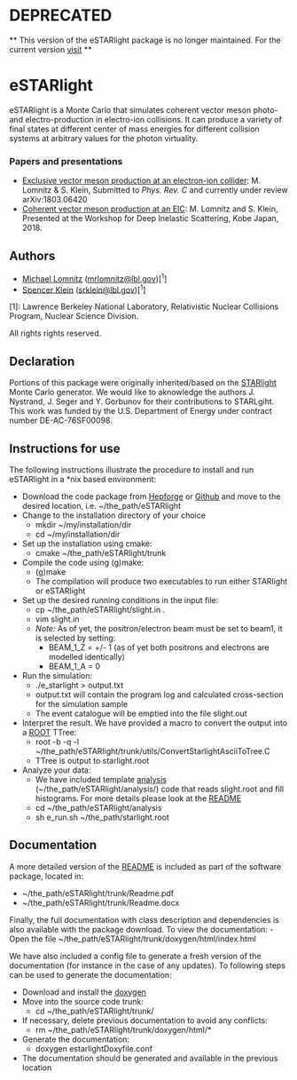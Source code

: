 # DEPRECATED
** This version of the eSTARlight package is no longer maintained. For the current version [visit](https://github.com/eic/estarlight/) **
# eSTARlight
eSTARlight is a Monte Carlo that simulates coherent vector meson photo- and electro-production in electro-ion collisions. It can produce a variety of final states at different center of mass energies for different collision systems at arbitrary values for the photon virtuality.

### Papers and presentations

 - [Exclusive vector meson production at an electron-ion collider](https://arxiv.org/abs/1803.06420): M. Lomnitz & S. Klein, Submitted to _Phys. Rev. C_ and currently under review arXiv:1803.06420
 - [Coherent vector meson production at an EIC](###): M. Lomnitz and S. Klein, Presented at the Workshop for Deep Inelastic Scattering, Kobe Japan, 2018.

## Authors

- [Michael Lomnitz](https://github.com/mlomnitz) (mrlomnitz@lbl.gov)[<sup>1</sup>]
- [Spencer Klein](https://github.com/SpencerKlein) (srklein@lbl.gov)[<sup>1</sup>]

[1]: Lawrence Berkeley National Laboratory, Relativistic Nuclear Collisions Program, Nuclear Science Division.

All rights rights reserved.

## Declaration

Portions of this package were originally inherited/based on the [STARlight](https://starlight.hepforge.org/) Monte Carlo generator. We would like to aknowledge the authors J. Nystrand, J. Seger and Y. Gorbunov for their contributions to STARLgiht.  This work was funded by the U.S. Department of Energy under contract number DE-AC-76SF00098.

## Instructions for use
The following instructions illustrate the procedure to install and run eSTARlight in a \*nix based environment:
 - Download the code package from [Hepforge](mia) or [Github](mia) and move to the desired location, i.e. ~/the_path/eSTARlight
 - Change to the installation directory of your choice
     - mkdir ~/my/installation/dir
     - cd ~/my/installation/dir
 - Set up the installation using cmake: 
     - cmake ~/the_path/eSTARlight/trunk
 - Compile the code using (g)make:
     - (g)make 
     - The compilation will produce two executables to run either STARlight or eSTARlight
 - Set up the desired running conditions in the input file:
     - cp ~/the_path/eSTARlight/slight.in .
     - vim slight.in
     - *Note:* As of yet, the positron/electron beam must be set to beam1, it is selected by setting:
         - BEAM_1_Z = +/- 1 (as of yet both positrons and electrons are modelled identically)
         - BEAM_1_A = 0
 - Run the simulation:
     - ./e_starlight > output.txt
     - output.txt will contain the program log and calculated cross-section for the simulation sample
     - The event catalogue will be emptied into the file slight.out
 - Interpret the result. We have provided a macro to convert the output into a [ROOT](https://root.cern.ch/) TTree:
     - root -b -q -l ~/the_path/eSTARlight/trunk/utils/ConvertStarlightAsciiToTree.C
     - TTree is output to starlight.root
 - Analyze your data:
     - We have included template [analysis](https://github.com/mlomnitz/eSTARlight/tree/master/analysis) (~/the_path/eSTARlight/analysis/) code that reads slight.root and fill histograms. For more details please look at the [README](https://github.com/mlomnitz/eSTARlight/blob/master/trunk/Readme.pdf)
     - cd ~/the_path/eSTARlight/analysis
     - sh e_run.sh ~/the_path/starlight.root

## Documentation
A more detailed version of the [README](https://github.com/mlomnitz/eSTARlight/blob/master/trunk/Readme.pdf) is included as part of the software package, located in:
 - ~/the_path/eSTARlight/trunk/Readme.pdf
 - ~/the_path/eSTARlight/trunk/Readme.docx

Finally, the full documentation with class description and dependencies is also available with the package download. To view the documentation:
     - Open the file ~/the_path/eSTARlight/trunk/doxygen/html/index.html

We have also included a config file to generate a fresh version of the documentation (for instance in the case of any updates). To following steps can be used to generate the documentation:
 - Download and install the [doxygen](https://www.stack.nl/~dimitri/doxygen/manual/install.html)
 - Move into the source code trunk:
     - cd ~/the_path/eSTARlight/trunk/
 - If necessary, delete previous documentation to avoid any conflicts:
     - rm ~/the_path/eSTARlight/trunk/doxygen/html/*
 - Generate the documentation:
     - doxygen estarlightDoxyfile.conf
 - The documentation should be generated and available in the previous location

